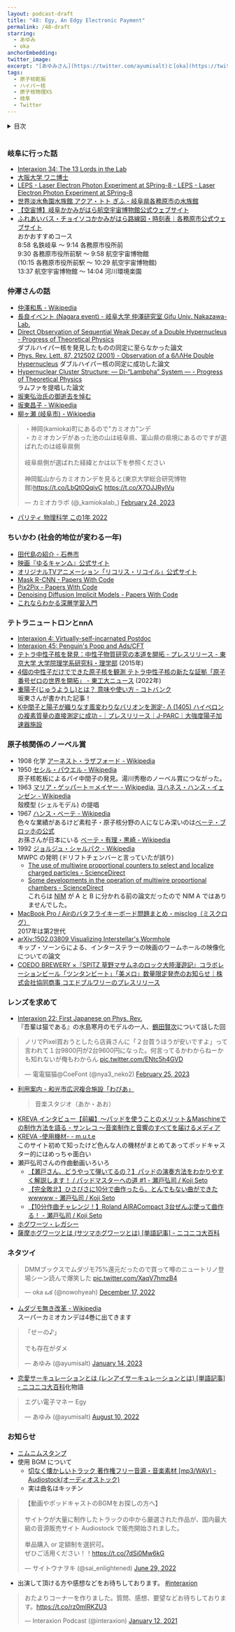 ```yaml
---
layout: podcast-draft
title: "48: Egy, An Edgy Electronic Payment"
permalink: /48-draft
starring:
  - あゆみ
  - oka
anchorEmbedding: 
twitter_image:
excerpt: "[あゆみさん](https://twitter.com/ayumisalt)と[oka](https://twitter.com/nowohyeah)で原子核乾板、ゆるキャン△で絶叫、研究室の13人などについて話しました。"
tags:
  - 原子核乾板
  - ハイパー核
  - 原子核物理XS
  - 岐阜
  - Twitter
---
```


<details>
<!-- https://github.com/gettalong/kramdown/issues/155#issuecomment-339793629 -->
<summary markdown='span'>目次</summary>
<nav>
  * this unordered seed list will be replaced by toc as unordered list
  {:toc}
<!-- https://stackoverflow.com/a/38419441/11480802 -->
</nav>
</details>
<br>

### 岐阜に行った話

- [Interaxion 34: The 13 Lords in the Lab](https://interaxion-podcast.github.io/34)
- [大阪大学 ワニ博士](https://www.osaka-u.ac.jp/sp/drwani/)
- [LEPS - Laser Electron Photon Experiment at SPring-8 - LEPS - Laser Electron Photon Experiment at SPring-8](https://www.rcnp.osaka-u.ac.jp/Divisions/np1-b/)
- [世界淡水魚園水族館 アクア・トト ぎふ - 岐阜県各務原市の水族館](https://aquatotto.com/)
- [【空宙博】岐阜かかみがはら航空宇宙博物館公式ウェブサイト](http://www.sorahaku.net/)
- [ふれあいバス・チョイソコかかみがはら路線図・時刻表｜各務原市公式ウェブサイト](https://www.city.kakamigahara.lg.jp/life/kotsu/1009282.html)  
  おかおすすめコース  
  8:58 名鉄岐阜 〜 9:14 各務原市役所前  
  9:30 各務原市役所前駅 〜 9:58 航空宇宙博物館  
  (10:15 各務原市役所前駅 〜 10:29 航空宇宙博物館)  
  13:37 航空宇宙博物館 〜 14:04 河川環境楽園

### 仲澤さんの話

- [仲澤和馬 - Wikipedia](https://ja.wikipedia.org/wiki/%E4%BB%B2%E6%BE%A4%E5%92%8C%E9%A6%AC)
- [長良イベント (Nagara event) - 岐阜大学 仲澤研究室 Gifu Univ. Nakazawa-Lab.](https://www1.gifu-u.ac.jp/~physics/Nakazawa/hypernuclei/nagara/)
- [Direct Observation of Sequential Weak Decay of a Double Hypernucleus - Progress of Theoretical Physics](https://academic.oup.com/ptp/article/85/6/1287/1841787)  
  ダブルハイパー核を発見したものの同定に至らなかった論文
- [Phys. Rev. Lett. 87, 212502 (2001) - Observation of a 6ΛΛHe Double Hypernucleus](https://journals.aps.org/prl/abstract/10.1103/PhysRevLett.87.212502)
  ダブルハイパー核の同定に成功した論文
- [Hypernuclear Cluster Structure: — Di-“Lambpha” System — - Progress of Theoretical Physics](https://academic.oup.com/ptp/article/66/4/1344/1861658)  
  ラムファを提唱した論文
- [坂東弘治氏の御逝去を悼む](https://www.jstage.jst.go.jp/article/butsuri1946/45/9/45_KJ00002750157/_article/-char/ja/)
- [坂東昌子 - Wikipedia](https://ja.wikipedia.org/wiki/%E5%9D%82%E6%9D%B1%E6%98%8C%E5%AD%90)
- [柳ヶ瀬 (岐阜市) - Wikipedia](https://ja.wikipedia.org/wiki/%E6%9F%B3%E3%83%B6%E7%80%AC_(%E5%B2%90%E9%98%9C%E5%B8%82))

<blockquote class="twitter-tweet tw-align-center"><p lang="ja" dir="ltr">・神岡(kamioka)町にあるので&quot;カミオカ&quot;ンデ<br>・カミオカンデがあった池の山は岐阜県、富山県の県境にあるのですが選ばれたのは岐阜県側<br><br>岐阜県側が選ばれた経緯とかは以下を参照ください<br><br>神岡鉱山からカミオカンデを見ると(東京大学総合研究博物館)<a href="https://t.co/LbQt0QqivC">https://t.co/LbQt0QqivC</a> <a href="https://t.co/X7OJJRylVu">https://t.co/X7OJJRylVu</a></p>&mdash; カミオカラボ (@_kamiokalab_) <a href="https://twitter.com/_kamiokalab_/status/1629124165189111814?ref_src=twsrc%5Etfw">February 24, 2023</a>
</blockquote> <script async src="https://platform.twitter.com/widgets.js" charset="utf-8"></script>

- [パリティ 物理科学 この1年 2022](https://amzn.to/3J1E2tn)

### ちいかわ (社会的地位が変わる一年)

- [田代島の紹介 - 石巻市](https://www.city.ishinomaki.lg.jp/cont/10053500/0050/3639/3639.html)
- [映画『ゆるキャン△』公式サイト](https://yurucamp.jp/cinema/)
- [オリジナルTVアニメーション「リコリス・リコイル」公式サイト](https://lycoris-recoil.com/)
- [Mask R-CNN - Papers With Code](https://paperswithcode.com/paper/mask-r-cnn)
- [Pix2Pix - Papers With Code](https://paperswithcode.com/method/pix2pix)
- [Denoising Diffusion Implicit Models - Papers With Code](https://paperswithcode.com/paper/denoising-diffusion-implicit-models-1)
- [これならわかる深層学習入門](https://amzn.to/3IuaxyA)

### テトラニュートロンとnnΛ

- [Interaxion 4: Virtually-self-incarnated Postdoc](https://interaxion-podcast.github.io/4)
- [Interaxion 45: Penguin's Poop and Ads/CFT](https://interaxion-podcast.github.io/45)
- [テトラ中性子核を発見：中性子物質研究の本道を開拓 - プレスリリース - 東京大学 大学院理学系研究科・理学部](https://www.s.u-tokyo.ac.jp/ja/press/2015/60.html) (2015年)
- [4個の中性子だけでできた原子核を観測 テトラ中性子核の新たな証拠「原子番号ゼロの世界を開拓」 - 東工大ニュース](https://www.titech.ac.jp/news/2022/064353) (2022年)
- [重陽子(じゅうようし)とは？ 意味や使い方 - コトバンク](https://kotobank.jp/word/%E9%87%8D%E9%99%BD%E5%AD%90-77462)  
  坂東さんが書かれた記事！
- [K中間子と陽子が織りなす風変わりなバリオンを測定- Λ (1405) ハイペロンの複素質量の直接測定に成功 -｜プレスリリース｜J-PARC｜大強度陽子加速器施設](https://j-parc.jp/c/press-release/2023/01/26001098.html)

### 原子核関係のノーベル賞

- 1908 化学 [アーネスト・ラザフォード - Wikipedia](https://ja.wikipedia.org/wiki/%E3%82%A2%E3%83%BC%E3%83%8D%E3%82%B9%E3%83%88%E3%83%BB%E3%83%A9%E3%82%B6%E3%83%95%E3%82%A9%E3%83%BC%E3%83%89)
- 1950 [セシル・パウエル - Wikipedia](https://ja.wikipedia.org/wiki/%E3%82%BB%E3%82%B7%E3%83%AB%E3%83%BB%E3%83%91%E3%82%A6%E3%82%A8%E3%83%AB)  
  原子核乾板によるパイ中間子の発見。湯川秀樹のノーベル賞につながった。
- 1963 [マリア・ゲッパート＝メイヤー - Wikipedia](https://ja.wikipedia.org/wiki/%E3%83%9E%E3%83%AA%E3%82%A2%E3%83%BB%E3%82%B2%E3%83%83%E3%83%91%E3%83%BC%E3%83%88%EF%BC%9D%E3%83%A1%E3%82%A4%E3%83%A4%E3%83%BC), [ヨハネス・ハンス・イェンゼン - Wikipedia](https://ja.wikipedia.org/wiki/%E3%83%A8%E3%83%8F%E3%83%8D%E3%82%B9%E3%83%BB%E3%83%8F%E3%83%B3%E3%82%B9%E3%83%BB%E3%82%A4%E3%82%A7%E3%83%B3%E3%82%BC%E3%83%B3)  
  殼模型 (シェルモデル) の提唱
- 1967 [ハンス・ベーテ - Wikipedia](https://ja.wikipedia.org/wiki/%E3%83%8F%E3%83%B3%E3%82%B9%E3%83%BB%E3%83%99%E3%83%BC%E3%83%86)  
  色々な業績があるけど素粒子・原子核分野の人になじみ深いのは[ベーテ・ブロッホの公式](https://ja.wikipedia.org/wiki/%E3%83%99%E3%83%BC%E3%83%86%E3%81%AE%E5%BC%8F)  
  お孫さんが日本にいる [ベーテ・有理・黒崎 - Wikipedia](https://ja.wikipedia.org/wiki/%E3%83%99%E3%83%BC%E3%83%86%E3%83%BB%E6%9C%89%E7%90%86%E3%83%BB%E9%BB%92%E5%B4%8E)
- 1992 [ジョルジュ・シャルパク - Wikipedia](https://ja.wikipedia.org/wiki/%E3%82%B8%E3%83%A7%E3%83%AB%E3%82%B8%E3%83%A5%E3%83%BB%E3%82%B7%E3%83%A3%E3%83%AB%E3%83%91%E3%82%AF)  
  MWPC の発明 (ドリフトチェンバーと言っていたが誤り)
  - [The use of multiwire proportional counters to select and localize charged particles - ScienceDirect](https://www.sciencedirect.com/science/article/abs/pii/0029554X68903716)
  - [Some developments in the operation of multiwire proportional chambers - ScienceDirect](https://www.sciencedirect.com/science/article/abs/pii/0029554X70902934)  
  これらは [NIM](https://en.wikipedia.org/wiki/Nuclear_Instruments_and_Methods_in_Physics_Research) が A と B に分かれる前の論文だったので NIM A ではありませんでした。
- [MacBook Pro / Airのバタフライキーボード問題まとめ - misclog（ミスクログ）](https://misc-log.com/macbookpro-butterfly-keybord/)  
  2017年は第2世代
- [arXiv:1502.03809 Visualizing Interstellar's Wormhole](https://arxiv.org/abs/1502.03809)  
  キップ・ソーンらによる、インターステラーの映画のワームホールの映像化についての論文
- [COEDO BREWERY ×『SPITZ 草野マサムネのロック大陸漫遊記』コラボレーションビール「ツンタンビート」「美メロ」数量限定発売のお知らせ｜株式会社協同商事 コエドブルワリーのプレスリリース](https://prtimes.jp/main/html/rd/p/000000019.000060962.html)

### レンズを求めて

- [Interaxion 22: First Japanese on Phys. Rev.](https://interaxion-podcast.github.io/22)  
  『吾輩は猫である』の水島寒月のモデルの一人、[鶴田賢次](https://ja.wikipedia.org/wiki/%E9%B6%B4%E7%94%B0%E8%B3%A2%E6%AC%A1)について話した回

<blockquote class="twitter-tweet tw-align-center"><p lang="ja" dir="ltr">ノリでPixel買おうとしたら店員さんに「２台買うほうが安いですよ」って言われて１台9800円が2台9600円になった。何言ってるかわからねーかも知れないが俺もわからん <a href="https://t.co/ENtc5h4GVD">pic.twitter.com/ENtc5h4GVD</a></p>&mdash; 電電猫猫@CoeFont (@nya3_neko2) <a href="https://twitter.com/nya3_neko2/status/1629370044865204226?ref_src=twsrc%5Etfw">February 25, 2023</a>
</blockquote> <script async src="https://platform.twitter.com/widgets.js" charset="utf-8"></script>

- [利用案内 - 和光市広沢複合施設「わぴあ」](https://wapia.jp/use/#use)  
  >音楽スタジオ（あか・あお）
- [KREVA インタビュー【前編】〜パッドを使うことのメリット＆Maschineでの制作方法を語る - サンレコ 〜音楽制作と音響のすべてを届けるメディア](https://www.snrec.jp/entry/special/pad/kreva_1)
- [KREVA -使用機材- - m.u.t.e](https://m-u-t-e.com/archives/7007)  
  このサイト初めて知ったけど色んな人の機材がまとめてあってポッドキャスター的にはめっちゃ面白い
- 瀬戸弘司さんの作曲動画いろいろ
  - [【瀬戸さん、どうやって弾いてるの？】パッドの演奏方法をわかりやすく解説します！ / パッドマスターへの道 #1 - 瀬戸弘司 / Koji Seto](https://youtu.be/Em792u6z1lw)
  - [【完全敗北】ひさびさに10分で曲作ったら、とんでもない曲ができたwwwww - 瀬戸弘司 / Koji Seto](https://youtu.be/yT1QZW-wMmY)
  - [【10分作曲チャレンジ！】Roland AIRACompact 3台ぜんぶ使って曲作る！ - 瀬戸弘司 / Koji Seto](https://youtu.be/Uxuhc4jqxSQ)
- [ホグワーツ・レガシー](https://www.hogwartslegacy.com/ja-jp)
- [薩摩ホグワーツとは (サツマホグワーツとは) [単語記事] - ニコニコ大百科](https://dic.nicovideo.jp/a/%E8%96%A9%E6%91%A9%E3%83%9B%E3%82%B0%E3%83%AF%E3%83%BC%E3%83%84)

### ネタツイ

<blockquote class="twitter-tweet tw-align-center"><p lang="ja" dir="ltr">DMMブックスでムダヅモ75%還元だったので買って噂のニュートリノ登場シーン読んで爆笑した <a href="https://t.co/XaqV7hmzB4">pic.twitter.com/XaqV7hmzB4</a></p>&mdash; oka ఒక (@nowohyeah) <a href="https://twitter.com/nowohyeah/status/1604059524402679809?ref_src=twsrc%5Etfw">December 17, 2022</a></blockquote> <script async src="https://platform.twitter.com/widgets.js" charset="utf-8"></script>

- [ムダヅモ無き改革 - Wikipedia](https://ja.wikipedia.org/wiki/%E3%83%A0%E3%83%80%E3%83%85%E3%83%A2%E7%84%A1%E3%81%8D%E6%94%B9%E9%9D%A9)  
  スーパーカミオカンデは4巻に出てきます

<blockquote class="twitter-tweet tw-align-center"><p lang="ja" dir="ltr">「せーの♪」<br><br>でも存在がダメ</p>&mdash; あゆみ (@ayumisalt) <a href="https://twitter.com/ayumisalt/status/1614177380515577856?ref_src=twsrc%5Etfw">January 14, 2023</a>
</blockquote> <script async src="https://platform.twitter.com/widgets.js" charset="utf-8"></script>

- [恋愛サーキュレーションとは (レンアイサーキュレーションとは) [単語記事] - ニコニコ大百科](https://dic.nicovideo.jp/a/%E6%81%8B%E6%84%9B%E3%82%B5%E3%83%BC%E3%82%AD%E3%83%A5%E3%83%AC%E3%83%BC%E3%82%B7%E3%83%A7%E3%83%B3)化物語

<blockquote class="twitter-tweet tw-align-center"><p lang="ja" dir="ltr">エグい電子マネー Egy</p>&mdash; あゆみ (@ayumisalt) <a href="https://twitter.com/ayumisalt/status/1557278895644106752?ref_src=twsrc%5Etfw">August 10, 2022</a></blockquote> <script async src="https://platform.twitter.com/widgets.js" charset="utf-8"></script>

### お知らせ

- [ニムニムスタンプ](https://store.line.me/stickershop/product/20651080/ja)
- 使用 BGM について
  - [切なく懐かしいトラック 著作権フリー音源・音楽素材 [mp3/WAV] - Audiostock(オーディオストック)](https://audiostock.jp/audio/1267554)
  - 実は曲名はキッチン

<blockquote class="twitter-tweet tw-align-center"><p lang="ja" dir="ltr">【動画やポッドキャストのBGMをお探しの方へ】<br><br>サイトウが大量に制作したトラックの中から厳選された作品が、国内最大級の音源販売サイト Audiostock で販売開始されました。<br><br>単品購入 or 定額制を選択可。<br>ぜひご活用ください！！<a href="https://t.co/7dSi0Mw6kG">https://t.co/7dSi0Mw6kG</a></p>&mdash; サイトウナヲキ (@sai_enlightened) <a href="https://twitter.com/sai_enlightened/status/1542127615959392256?ref_src=twsrc%5Etfw">June 29, 2022</a>
</blockquote> <script async src="https://platform.twitter.com/widgets.js" charset="utf-8"></script>

- 出演して頂ける方や感想などをお待ちしております。 [#interaxion](https://twitter.com/hashtag/interaxion)

<blockquote class="twitter-tweet tw-align-center"><p lang="ja" dir="ltr">おたよりコーナーを作りました。質問、感想、要望などお待ちしております。<a href="https://t.co/rz0mlRKZU3">https://t.co/rz0mlRKZU3</a></p>— Interaxion Podcast (@interaxion) <a href="https://twitter.com/interaxion/status/1348936492488421378?ref_src=twsrc%5Etfw">January 12, 2021</a>
</blockquote> <script async src="https://platform.twitter.com/widgets.js" charset="utf-8"></script>
